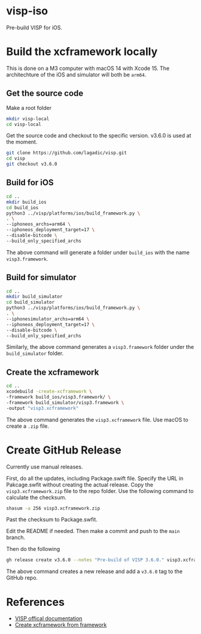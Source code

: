 # visp-iso #
Pre-build VISP for iOS.

# Build the xcframework locally #

This is done on a M3 computer with macOS 14 with Xcode 15. The architechture of the iOS and
simulator will both be `arm64`.

## Get the source code ##

Make a root folder

```bash
mkdir visp-local
cd visp-local
```

Get the source code and checkout to the specific version. v3.6.0 is used at the moment.

```bash
git clone https://github.com/lagadic/visp.git
cd visp
git checkout v3.6.0
```

## Build for iOS ##

```bash
cd ..
mkdir build_ios
cd build_ios
python3 ../visp/platforms/ios/build_framework.py \
. \
--iphoneos_archs=arm64 \
--iphoneos_deployment_target=17 \
--disable-bitcode \
--build_only_specified_archs
```

The above command will generate a folder under `build_ios` with the name `visp3.framework`. 

## Build for simulator ##

```bash
cd ..
mkdir build_simulator
cd build_simulator
python3 ../visp/platforms/ios/build_framework.py \
. \
--iphonesimulator_archs=arm64 \
--iphoneos_deployment_target=17 \
--disable-bitcode \
--build_only_specified_archs
```

Similarly, the above command generates a `visp3.framework` folder under the `build_simulator`
folder.

## Create the xcframework ##

```bash
cd ..
xcodebuild -create-xcframework \
-framework build_ios/visp3.framework/ \
-framework build_simulator/visp3.framework \
-output "visp3.xcframework"
```

The above command generates the `visp3.xcframework` file. Use macOS to create a `.zip` file.

# Create GitHub Release #

Currently use manual releases.

First, do all the updates, including Package.swift file. Specify the URL in Pakcage.swfit without
creating the actual release. Copy the `visp3.xcframework.zip` file to the repo folder. Use the
following command to calculate the checksum.

```bash
shasum -a 256 visp3.xcframework.zip
```

Past the checksum to Package.swfit.

Edit the README if needed. Then make a commit and push to the `main` branch.

Then do the following

```bash
gh release create v3.6.0 --notes "Pre-build of VISP 3.6.0." visp3.xcframework.zip
```

The above command creates a new release and add a `v3.6.0` tag to the GitHub repo.

# References #

- [VISP offical documentation](https://visp-doc.inria.fr/doxygen/visp-daily/tutorial-install-iOS.html)
- [Create xcframework from framework](https://medium.com/strava-engineering/convert-a-universal-fat-framework-to-an-xcframework-39e33b7bd861)
